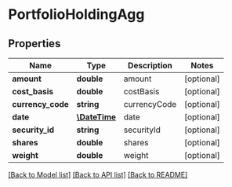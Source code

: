 # PortfolioHoldingAgg

## Properties
Name | Type | Description | Notes
------------ | ------------- | ------------- | -------------
**amount** | **double** | amount | [optional] 
**cost_basis** | **double** | costBasis | [optional] 
**currency_code** | **string** | currencyCode | [optional] 
**date** | [**\DateTime**](\DateTime.md) | date | [optional] 
**security_id** | **string** | securityId | [optional] 
**shares** | **double** | shares | [optional] 
**weight** | **double** | weight | [optional] 

[[Back to Model list]](../README.md#documentation-for-models) [[Back to API list]](../README.md#documentation-for-api-endpoints) [[Back to README]](../README.md)


